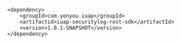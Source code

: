 	<dependency>
		<groupId>com.yonyou.iuap</groupId>
    	<artifactid>iuap-securitylog-rest-sdk</artifactId>
    	<version>1.0.1-SNAPSHOT</version>
	</dependency>
